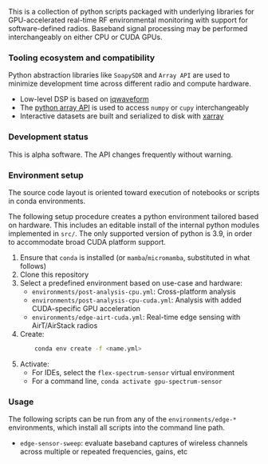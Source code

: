 This is a collection of python scripts packaged with underlying libraries for GPU-accelerated real-time RF environmental monitoring with support for software-defined radios. Baseband signal processing may be performed interchangeably on either CPU or CUDA GPUs.

### Tooling ecosystem and compatibility
Python abstraction libraries like `SoapySDR` and `Array API` are used to minimize development time across different radio and compute hardware.
* Low-level DSP is based on [iqwaveform](https://github.com/dgkuester/iqwaveform)
* The [python array API](https://data-apis.org/array-api/latest/) is used to access `numpy` or `cupy` interchangeably
* Interactive datasets are built and serialized to disk with [xarray](https://docs.xarray.dev/en/stable/)

### Development status
This is alpha software. The API changes frequently without warning.

### Environment setup
The source code layout is oriented toward execution of notebooks or scripts in conda environments.

The following setup procedure creates a python environment tailored based on hardware. This includes an editable install of the internal python modules implemented in `src/`. The only supported version of python is 3.9, in order to accommodate broad CUDA platform support. 

1. Ensure that `conda` is installed (or `mamba`/`micromamba`, substituted in what follows)
2. Clone this repository
3. Select a predefined environment based on use-case and hardware:
    - `environments/post-analysis-cpu.yml`: Cross-platform analysis
    - `environments/post-analysis-cpu-cuda.yml`: Analysis with added CUDA-specific GPU acceleration
    - `environments/edge-airt-cuda.yml`: Real-time edge sensing with AirT/AirStack radios
4. Create:
    ```sh
        conda env create -f <name.yml>
    ```
4. Activate:
    - For IDEs, select the `flex-spectrum-sensor` virtual environment 
    - For a command line, `conda activate gpu-spectrum-sensor`
  
### Usage
The following scripts can be run from any of the `environments/edge-*` environments, which install all scripts into the command line path. 
* `edge-sensor-sweep`: evaluate baseband captures of wireless channels across multiple or repeated frequencies, gains, etc
